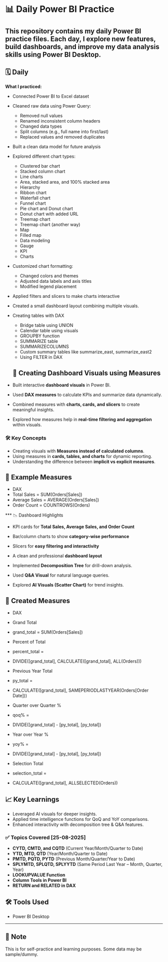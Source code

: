 # 📊 Daily Power BI Practice

This repository contains my daily Power BI practice files. Each day, I explore new features, build dashboards, and improve my data analysis skills using Power BI Desktop.
---

## 🗓️ Daily ##

**What I practiced:**
- Connected Power BI to Excel dataset
- Cleaned raw data using Power Query:
  - Removed null values
  - Renamed inconsistent column headers
  - Changed data types
  - Split columns (e.g., full name into first/last)
  - Replaced values and removed duplicates
- Built a clean data model for future analysis
- Explored different chart types:
  - Clustered bar chart
  - Stacked column chart
  - Line charts
  - Area, stacked area, and 100% stacked area
  - Hierarchy
  - Ribbon chart
  - Waterfall chart
  - Funnel chart
  - Pie chart and Donut chart
  - Donut chart with added URL
  - Treemap chart
  - Treemap chart (another way)
  - Map
  - Filled map
  - Data modeling
  - Gauge
  - KPI
  - Charts
- Customized chart formatting:
  - Changed colors and themes
  - Adjusted data labels and axis titles
  - Modified legend placement
- Applied filters and slicers to make charts interactive
- Created a small dashboard layout combining multiple visuals.

- Creating tables with DAX
  - Bridge table using UNION
  - Calendar table using visuals
  - GROUPBY function
  - SUMMARIZE table
  - SUMMARIZECOLUMNS
  - Custom summary tables like summarize_east, summarize_east2
  - Using FILTER in DAX
 
  ## 🚀 Creating Dashboard Visuals using Measures  

- Built interactive **dashboard visuals** in Power BI.  
- Used **DAX measures** to calculate KPIs and summarize data dynamically.  
- Combined measures with **charts, cards, and slicers** to create meaningful insights.  
- Explored how measures help in **real-time filtering and aggregation** within visuals.  

### 🛠 Key Concepts
- Creating visuals with **Measures instead of calculated columns**.  
- Using measures in **cards, tables, and charts** for dynamic reporting.  
- Understanding the difference between **implicit vs explicit measures**.  

## 🧾 Example Measures  
- DAX
- Total Sales = SUM(Orders[Sales])
- Average Sales = AVERAGE(Orders[Sales])
- Order Count = COUNTROWS(Orders)

*** 📉 Dashboard Highlights
- KPI cards for **Total Sales, Average Sales, and Order Count**  
- Bar/column charts to show **category-wise performance**  
- Slicers for **easy filtering and interactivity**  
- A clean and professional **dashboard layout**

- Implemented **Decomposition Tree** for drill-down analysis.  
- Used **Q&A Visual** for natural language queries.  
- Explored **AI Visuals (Scatter Chart)** for trend insights.  

## 🧮 Created Measures

- DAX
- Grand Total
- grand_total = SUM(Orders[Sales])

- Percent of Total
-  percent_total = 
-  DIVIDE([grand_total], CALCULATE([grand_total], ALL(Orders)))

- Previous Year Total
-  py_total = 
-  CALCULATE([grand_total], SAMEPERIODLASTYEAR(Orders[Order Date]))

- Quarter over Quarter %
-  qoq% =
-  DIVIDE([grand_total] - [py_total], [py_total])

- Year over Year %
-  yoy% =
-  DIVIDE([grand_total] - [py_total], [py_total])

- Selection Total
-  selection_total = 
-  CALCULATE([grand_total], ALLSELECTED(Orders))

## 📈 Key Learnings

- Leveraged AI visuals for deeper insights.
- Applied time intelligence functions for QoQ and YoY comparisons.
- Enhanced interactivity with decomposition tree & Q&A features.

### ✅ Topics Covered [25-08-2025]

- **CYTD, CMTD, and CQTD** (Current Year/Month/Quarter to Date)  
- **YTD, MTD, QTD** (Year/Month/Quarter to Date)  
- **PMTD, PQTD, PYTD** (Previous Month/Quarter/Year to Date)  
- **SPLYMTD, SPLQTD, SPLYYTD** (Same Period Last Year – Month, Quarter, Year)  
- **LOOKUPVALUE Function**  
- **Column Tools in Power BI**  
- **RETURN and RELATED in DAX**  
## 🛠 Tools Used
- Power BI Desktop

---

## 📌 Note
This is for self-practice and learning purposes. Some data may be sample/dummy.
